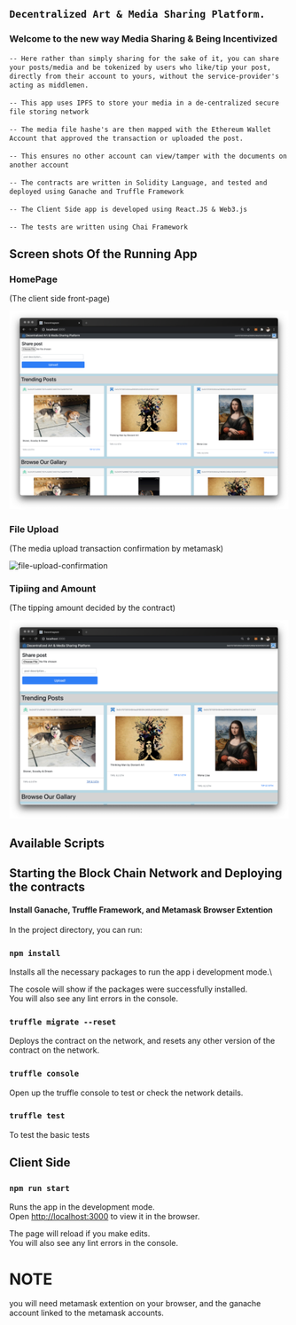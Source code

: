 ## `Decentralized Art & Media Sharing Platform.`

### Welcome to the new way Media Sharing & Being Incentivized

    -- Here rather than simply sharing for the sake of it, you can share your posts/media and be tokenized by users who like/tip your post, directly from their account to yours, without the service-provider's acting as middlemen.

    -- This app uses IPFS to store your media in a de-centralized secure file storing network

    -- The media file hashe's are then mapped with the Ethereum Wallet Account that approved the transaction or uploaded the post.

    -- This ensures no other account can view/tamper with the documents on another account

    -- The contracts are written in Solidity Language, and tested and deployed using Ganache and Truffle Framework

    -- The Client Side app is developed using React.JS & Web3.js

    -- The tests are written using Chai Framework

## Screen shots Of the Running App

### HomePage

(The client side front-page)

![home-page-image](images/screenshot-homescreen.png)

### File Upload

(The media upload transaction confirmation by metamask)

![file-upload-confirmation](images/screenshot-uploading-page.png)

### Tipiing and Amount

(The tipping amount decided by the contract)

![file-upload-confirmation](images/screenshot-tip-amount.png)

## Available Scripts

## Starting the Block Chain Network and Deploying the contracts

#### Install Ganache, Truffle Framework, and Metamask Browser Extention

In the project directory, you can run:

### `npm install`

Installs all the necessary packages to run the app i development mode.\

The cosole will show if the packages were successfully installed.\
You will also see any lint errors in the console.

### `truffle migrate --reset`

Deploys the contract on the network, and resets any other version of the contract on the network.

### `truffle console`

Open up the truffle console to test or check the network details.

### `truffle test`

To test the basic tests

## Client Side

### `npm run start`

Runs the app in the development mode.\
Open [http://localhost:3000](http://localhost:3000) to view it in the browser.

The page will reload if you make edits.\
You will also see any lint errors in the console.

# NOTE

you will need metamask extention on your browser, and the ganache account linked to the metamask accounts.
